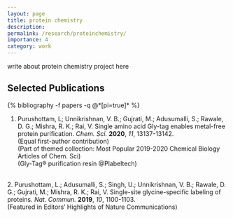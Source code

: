 ```yaml
---
layout: page
title: protein chemistry
description: 
permalink: /research/proteinchemistry/
importance: 4
category: work
---
```


write about protein chemistry project here

<div class="publications">
  <h2>Selected Publications</h2>
  {% bibliography -f papers -q @*[pi=true]* %}
</div>

1. Purushottam, L; Unnikrishnan, V. B.; Gujrati, M.; Adusumalli, S.; Rawale, D. G.; Mishra, R. K.; Rai, V. Single amino acid Gly-tag enables metal-free protein purification. <i>Chem. Sci.</i> <b>2020</b>, <i>11</i>, 13137-13142. <br>
(Equal first-author contribution) <br>
(Part of themed collection: Most Popular 2019-2020 Chemical Biology Articles of Chem. Sci) <br>
(Gly-Tag® purification resin @Plabeltech)<br>
<br>
2. Purushottam, L.; Adusumalli, S.; Singh, U.; Unnikrishnan, V. B.; Rawale, D. G.; Gujrati, M.; Mishra, R. K.; Rai, V. Single-site glycine-specific labeling of proteins. <i>Nat. Commun.</i> <b>2019</b>, <i>10</i>, 1100-1103.<br>
(Featured in Editors’ Highlights of Nature Communications)
